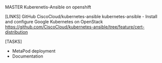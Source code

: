 MASTER Kuberenetis-Ansible on openshift

[LINKS]
GitHub
CiscoCloud/kubernetes-ansible
kubernetes-ansible - Install and configure Google Kubernetes on OpenStack
https://github.com/CiscoCloud/kubernetes-ansible/tree/feature/cert-distribution

[TASKS]
- MetaPod deployment
- Documentation

